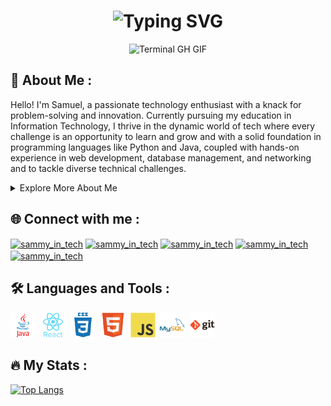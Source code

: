 <div align="center">
    <h1><img src="https://readme-typing-svg.herokuapp.com?font=Jetbrains+mono&size=38&duration=3000&color=33FF33&center=true&vCenter=true&width=435&lines=Hey..+I'm+Samuel;This+is..;..my+Github+Profile..;" alt="Typing SVG"/></h1>
    <p><img src="termina-gh.gif" alt="Terminal GH GIF" /></p>
</div>
  
  ## 🚀 About Me :
Hello! I'm Samuel, a passionate technology enthusiast with a knack for problem-solving and innovation. Currently pursuing my education in Information Technology, I thrive in the dynamic world of tech where every 
  challenge is an opportunity to learn and grow and with a solid foundation in programming languages like Python and Java, coupled with hands-on experience in web development, database management, and networking 
  and to tackle diverse technical challenges.



<details><summary>Explore More About Me</summary>
 
- :telescope: I’m a Software Engineer and am contributing to frontend and backend for building web applications.

- :seedling: Exploring Artficial Intelligence and Machine Learning.

- :zap: In my free time, I solve problems and build projects to enhance my coding skills.

- :mailbox: How to reach me: [samuel202mwangi@gmail.com](mailto:samuel202mwangi@gmail.com)
  
</details>

## 🌐 Connect with me :

<p align="left">
<a href="https://dev.to/sammy6378" target="blank"><img align="center" src="https://raw.githubusercontent.com/rahuldkjain/github-profile-readme-generator/master/src/images/icons/Social/devto.svg" alt="sammy_in_tech" height="30" width="40" /></a>
<a href="https://twitter.com/sammy_in_tech" target="blank"><img align="center" src="https://raw.githubusercontent.com/rahuldkjain/github-profile-readme-generator/master/src/images/icons/Social/twitter.svg" alt="sammy_in_tech" height="30" width="40" /></a>
<a href="https://www.linkedin.com/in/samuel-mwangi-scrip/" target="blank"><img align="center" src="https://raw.githubusercontent.com/rahuldkjain/github-profile-readme-generator/master/src/images/icons/Social/linked-in-alt.svg" alt="sammy_in_tech" height="30" width="40" /></a>
<a href="https://www.facebook.com/profile.php?id=100087343099979" target="blank"><img align="center" src="https://raw.githubusercontent.com/rahuldkjain/github-profile-readme-generator/master/src/images/icons/Social/facebook.svg" alt="sammy_in_tech" height="30" width="40" /></a>
<a href="https://www.instagram.com/west_salvadox/" target="blank"><img align="center" src="https://raw.githubusercontent.com/rahuldkjain/github-profile-readme-generator/master/src/images/icons/Social/instagram.svg" alt="sammy_in_tech" height="30" width="40" /></a>
</p>

## :hammer_and_wrench: Languages and Tools :

<div>
  <img src="https://github.com/devicons/devicon/blob/master/icons/java/java-original-wordmark.svg" title="Java" alt="Java" width="40" height="40"/>&nbsp;
  <img src="https://github.com/devicons/devicon/blob/master/icons/react/react-original-wordmark.svg" title="React" alt="React" width="40" height="40"/>&nbsp;
  <img src="https://github.com/devicons/devicon/blob/master/icons/css3/css3-plain-wordmark.svg"  title="CSS3" alt="CSS" width="40" height="40"/>&nbsp;
  <img src="https://github.com/devicons/devicon/blob/master/icons/html5/html5-original.svg" title="HTML5" alt="HTML" width="40" height="40"/>&nbsp;
  <img src="https://github.com/devicons/devicon/blob/master/icons/javascript/javascript-original.svg" title="JavaScript" alt="JavaScript" width="40" height="40"/>&nbsp;
  <img src="https://github.com/devicons/devicon/blob/master/icons/mysql/mysql-original-wordmark.svg" title="MySQL"  alt="MySQL" width="40" height="40"/>&nbsp;
<!--   <img src="https://github.com/devicons/devicon/blob/master/icons/nodejs/nodejs-original-wordmark.svg" title="NodeJS" alt="NodeJS" width="40" height="40"/>&nbsp; -->
<!--   <img src="https://github.com/devicons/devicon/blob/master/icons/amazonwebservices/amazonwebservices-plain-wordmark.svg" title="AWS" alt="AWS" width="40" height="40"/>&nbsp; -->
  <img src="https://github.com/devicons/devicon/blob/master/icons/git/git-original-wordmark.svg" title="Git" **alt="Git" width="40" height="40"/>
</div>

## :fire: My Stats :

[![Top Langs](https://github-readme-stats.vercel.app/api/top-langs/?username=sammy6378&layout=compact&theme=vision-friendly-dark)](https://github.com/anuraghazra/github-readme-stats)

